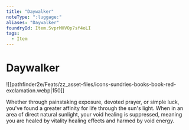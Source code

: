 ```yaml
---
title: "Daywalker"
noteType: ":luggage:"
aliases: "Daywalker"
foundryId: Item.SvprMHVOp7sf4oLI
tags:
  - Item
---
```


# Daywalker
![[pathfinder2e/Feats/zz_asset-files/icons-sundries-books-book-red-exclamation.webp|150]]

Whether through painstaking exposure, devoted prayer, or simple luck, you've found a greater affinity for life through the sun's light. When in an area of direct natural sunlight, your void healing is suppressed, meaning you are healed by vitality healing effects and harmed by void energy.
